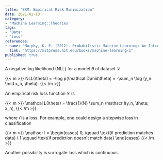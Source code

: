 ```yaml
---
title: "ERM: Empirical Risk Minimization"
date: 2021-02-18
category:
- 'Machine Learning::Theories'
tags:
- 'Data'
- 'Loss'
references:
- name: "Murphy, K. P. (2012). Probabilistic Machine Learning: An Introduction."
  link: "https://mitpress.mit.edu/books/machine-learning-1"
published: true
---
```


A negative log likelihood (NLL) for a model $\theta$ of dataset $\mathcal D$

{{< m >}}
NLL(\theta) = -\log  p(\mathcal D\mid\theta) = -\sum_n \log (y_n \mid x_n, \theta).
{{< /m >}}

An empirical risk loss function $\mathcal L$ is

{{< m >}}
\mathcal L(\theta) = \frac{1}{N} \sum_n \mathscr l(y_n, \theta; x_n),
{{< /m >}}

where $\mathscr l$ is a loss. For example, one could design a stepwise loss in classification

{{< m >}}
\mathscr l = \begin{cases}
0, \qquad \text{if prediction matches data} \\
1 \qquad \text{if prediction doesn't match data}
\end{cases}
{{< /m >}}

Another possibility is surrogate loss which is continuous.